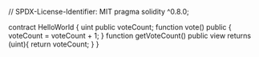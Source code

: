 // SPDX-License-Identifier: MIT
pragma solidity ^0.8.0;

contract HelloWorld {
  uint public voteCount;
  function vote() public
  {
    voteCount = voteCount + 1;
  }
  function getVoteCount() public view returns (uint){
    return voteCount;
  }
}
